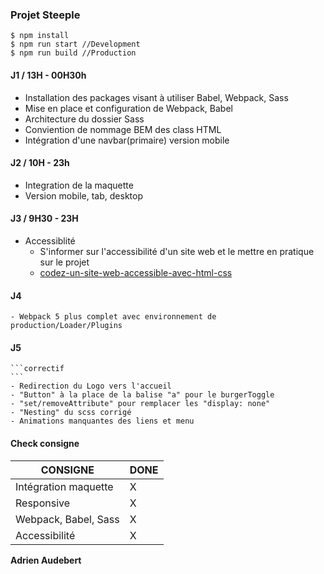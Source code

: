 ### Projet Steeple

```
$ npm install
$ npm run start //Development
$ npm run build //Production
```

#### J1 / 13H - 00H30h
 - Installation des packages visant à utiliser Babel, Webpack, Sass
 - Mise en place et configuration de Webpack, Babel
 - Architecture du dossier Sass
 - Conviention de nommage BEM des class HTML
 - Intégration d'une navbar(primaire) version mobile

#### J2 / 10H - 23h
 - Integration de la maquette
 - Version mobile, tab, desktop

#### J3 / 9H30 - 23H

 - Accessiblité
    - S'informer sur l'accessibilité d'un site web et le mettre en pratique sur le projet
    - [codez-un-site-web-accessible-avec-html-css](https://openclassrooms.com/fr/courses/6691451-codez-un-site-web-accessible-avec-html-css)


#### J4
    - Webpack 5 plus complet avec environnement de production/Loader/Plugins

#### J5
    ```correctif
    ```
    - Redirection du Logo vers l'accueil
    - "Button" à la place de la balise "a" pour le burgerToggle
    - "set/removeAttribute" pour remplacer les "display: none"
    - "Nesting" du scss corrigé
    - Animations manquantes des liens et menu
    
#### Check consigne

| CONSIGNE | DONE |
| ------ | ------ |
| Intégration maquette | X |
| Responsive | X |
| Webpack, Babel, Sass | X |
| Accessibilité | X |


 **Adrien Audebert**
